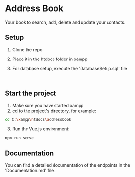 # Address Book
Your book to search, add, delete and update your contacts.



## Setup

1. Clone the repo

2. Place it in the htdocs folder in xampp 

3. For database setup, execute the 'DatabaseSetup.sql' file

   ​

## Start the project
1. Make sure you have started xampp 
2. cd to the project's directory, for example:
```bash
cd C:\xampp\htdocs\addressbook
```
3. Run the Vue.js environment:

```bash
npm run serve
```



## Documentation

You can find a detailed documentation of the endpoints in the 'Documentation.md' file. 